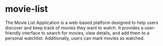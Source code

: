 # movie-list
The Movie List Application is a web-based platform designed to help users discover and keep track of movies they want to watch. It provides a user-friendly interface to search for movies, view details, and add them to a personal watchlist. Additionally, users can mark movies as watched.
